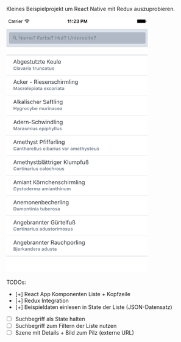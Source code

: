 Kleines Beispielprojekt um React Native mit Redux auszuprobieren.

![Screenshot iOS](screenshot-ios.png)

TODOs:
- [+] React App Komponenten Liste + Kopfzeile
- [+] Redux Integration
- [+] Beispieldaten einlesen in State der Liste (JSON-Datensatz)
- [ ] Suchbegriff als State halten
- [ ] Suchbegriff zum Filtern der Liste nutzen
- [ ] Szene mit Details + Bild zum Pilz (externe URL)
